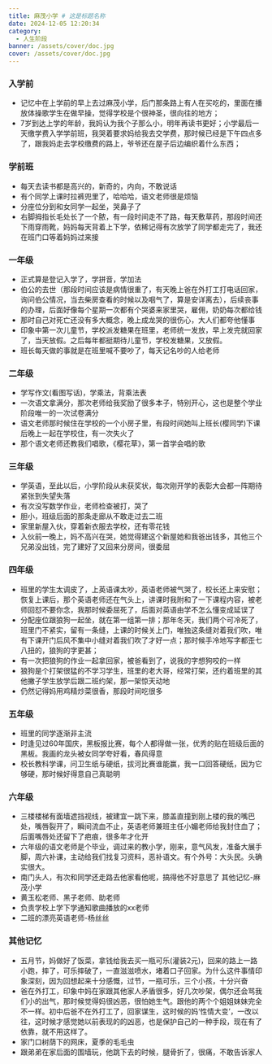 ```yaml
---
title: 麻茂小学 # 这是标题名称
date: 2024-12-05 12:20:34
category:
  - 人生阶段
banner: /assets/cover/doc.jpg
cover: /assets/cover/doc.jpg
---
```


### 入学前
- 记忆中在上学前的早上去过麻茂小学，后门那条路上有人在买吃的，里面在播放体操歌学生在做早操，觉得学校是个很神圣，很向往的地方；
- 7岁到达上学的年龄，我妈认为我个子那么小，明年再读书更好；小学最后一天缴学费入学学前班，我哭着要求妈给我去交学费，那时候已经是下午四点多了，跟我妈走去学校缴费的路上，爷爷还在屋子后边编织着什么东西；

### 学前班
- 每天去读书都是高兴的，新奇的，内向，不敢说话
- 有个同学上课时拉裤兜里了，哈哈哈，语文老师很是烦恼
- 分座位分到和女同学一起坐，哭鼻子了
- 右脚拇指长毛处长了一个脓，有一段时间走不了路，每天敷草药，那段时间还下雨穿雨靴，妈妈每天背着上下学，依稀记得有次放学了同学都走完了，我还在班门口等着妈妈过来接
### 一年级
- 正式算是登记入学了，学拼音，学加法
- 伯公的去世（那段时间应该是病情很重了，有天晚上爸在外打工打电话回家，询问伯公情况，当去柴房查看的时候以及咽气了，算是安详离去），后续丧事的办理，后面好像每个星期一次都有个哭婆来家里哭，雇佣，奶奶每次都给钱
- 那时自己对死亡还没有多大概念，晚上成龙哭的很伤心，大人们都夸他懂事
- 印象中第一次儿童节，学校派发糖果在班里，老师统一发放，早上发完就回家了，当天放假。之后每年都挺期待儿童节，学校发糖果，又放假。
- 班长每天做的事就是在班里喊不要吵了，每天记名吵的人给老师
### 二年级
- 学写作文(看图写话)，学乘法，背乘法表
- 一次语文拿满分，那次老师给我奖励了很多本子，特别开心，这也是整个学业阶段唯一的一次试卷满分
- 语文老师那时候住在学校的一个小房子里，有段时间她叫上班长(樱同学)下课后晚上一起在学校住，有一次失火了
- 那个语文老师还教我们唱歌，《樱花草》，第一首学会唱的歌
### 三年级
- 学英语，至此以后，小学阶段从未获奖状，每次刚开学的表彰大会都一阵期待紧张到失望失落
- 有次没写数学作业，老师检查被打，哭了
- 胆小，班级后面的那条走廊从不敢走过去二班
- 家里新屋入伙，穿着新衣服去学校，还有零花钱
- 入伙前一晚上，妈不高兴在哭，她觉得建这个新屋她和我爸出钱多，其他三个兄弟没出钱，完了建好了又回来分房间，很委屈
### 四年级
- 班里的学生太调皮了，上英语课太吵，英语老师被气哭了，校长还上来安慰；恢复上课后，那个英语老师还在气头上，讲课时我附和了一下课程内容，被老师回怼不要你念，我那时候委屈死了，后面对英语由学不怎么懂变成延误了
- 分配座位跟狼狗一起坐，就在第一组第一排；那年冬天，我们两个可冷死了，班里门不紧实，留有一条缝，上课的时候关上门，唯独这条缝对着我们吹，唯有下课开门后风不集中小缝对着我们吹了才好一点；那时候手冷地写字都歪七八扭的，狼狗的字更甚；
- 有一次把狼狗的作业一起拿回家，被爸看到了，说我的字想狗咬的一样
- 狼狗是个打架很猛的不学习学生，班里的老大哥，经常打架，还约着班里的其他撇子学生放学后跟二班约架，那一架惊天动地
- 仍然记得妈用鸡精炒菜很香，那段时间吃很多
### 五年级
- 班里的同学逐渐非主流
- 时逢见过60年国庆，黑板报比赛，每个人都得做一张，优秀的贴在班级后面的黑板。我画的龙头被女同学夸好看，春风得意
- 校长教科学课，问卫生纸与硬纸，拔河比赛谁能赢，我一口回答硬纸，因为它够硬，那时候好得意自己真聪明
### 六年级
- 三楼楼梯有面墙遮挡视线，被建宜一跳下来，膝盖直撞到刚上楼的我的嘴巴处，嘴唇裂开了，瞬间流血不止，英语老师兼班主任小媚老师给我封住血了；后面嘴唇处还留下了疤痕，很多年才化开
- 六年级的语文老师是个毕业，调过来的教小学，刚来，意气风发，准备大展手脚，周六补课，主动给我们找复习资料，恶补语文。有个外号：大头民。头确实很大。
- 南门头人，有次和同学还走路去他家看他呢，搞得他不好意思了
其他记忆-麻茂小学
- 黄玉松老师、黑子老师、助老师
- 负责学校上学下学通知歌曲播放的xx老师
- 二班的漂亮英语老师-杨丝丝
### 其他记忆
- 五月节，妈做好了饭菜，拿钱给我去买一瓶可乐(灌装2元)，回来的路上一路小跑，摔了，可乐摔破了，一直滋滋喷水，堵着口子回家。为什么这件事情印象深刻，因为回想起来十分感慨，过节，一瓶可乐，三个小孩，十分兴奋
- 爸在外打工，印象中妈在家跟其他家人矛盾很多，好几次吵架，偶尔还会骂我们小的出气，那时候觉得妈很凶恶，很怕她生气。跟他的两个个姐姐妹妹完全不一样。初中后爸不在外打工了，回家谋生，这时候的妈‘性情大变’，一改以往，这时候才感觉她以前表现的的凶恶，也是保护自己的一种手段，现在有了依靠，就不用这样了。
- 家门口树荫下的网床，夏季的毛毛虫
- 跟弟弟在家后面的围墙玩，他跳下去的时候，腿骨折了，很痛，不敢告诉家人